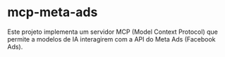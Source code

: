 # mcp-meta-ads
Este projeto implementa um servidor MCP (Model Context Protocol) que permite a modelos de IA interagirem com a API do Meta Ads (Facebook Ads).
